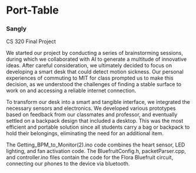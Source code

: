 # Port-Table
### Sangly
CS 320 Final Project

We started our project by conducting a series of brainstorming sessions, during which we collaborated with AI to generate a multitude of innovative ideas. 
After careful consideration, we ultimately decided to focus on developing a smart desk that could detect motion sickness. Our personal experiences of commuting 
to MIT for class prompted us to make this decision, as we understood the challenges of finding a stable surface to work on and accessing a reliable internet 
connection.

To transform our desk into a smart and tangible interface, we integrated the necessary sensors and electronics. We developed various prototypes based on feedback 
from our classmates and professor, and eventually settled on a backpack design that included a desktop. This was the most efficient and portable solution since all 
students carry a bag or backpack to hold their belongings, eliminating the need for an additional item.

The Getting_BPM_to_Monitor(2).ino code combines the heart sensor, LED lighting, and fan activation code.
The BluefruitConfig.h, packetParser.cpp, and controller.ino files contain the code for the Flora Bluefruit circuit, connecting our phones to the device via bluetooth.
